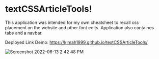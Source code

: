 # textCSSArticleTools!
This application was intended for my own cheatsheet to recall css placement on the website and other font edits. Application also containes tabs and a navbar.

Deployed Link Demo: https://kimah1999.github.io/textCSSArticleTools/

![Screenshot 2022-06-13 2 42 48 PM](https://user-images.githubusercontent.com/87666809/173451094-4e7f9b63-d766-4e49-a9fe-563f54e15eb2.png)
